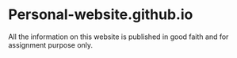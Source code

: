 # Personal-website.github.io
All the information on this website is published in good faith and for assignment purpose only.
